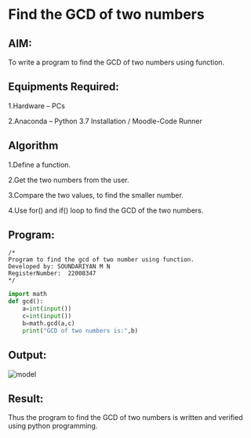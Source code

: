 # Find the GCD of two numbers

## AIM:
To write a program to find the GCD of two numbers using function.

## Equipments Required:
1.Hardware – PCs

2.Anaconda – Python 3.7 Installation / Moodle-Code Runner

## Algorithm
1.Define a function.

2.Get the two numbers from the user.

3.Compare the two values, to find the smaller number.

4.Use for() and if() loop to find the GCD of the two numbers.

## Program:
```
/*
Program to find the gcd of two number using function.
Developed by: SOUNDARIYAN M N
RegisterNumber:  22008347
*/
```
```python
import math
def gcd():
    a=int(input())
    c=int(input())
    b=math.gcd(a,c)
    print("GCD of two numbers is:",b)    

```

## Output:
![model](gcd.PNG)


## Result:
Thus the program to find the GCD of two numbers is written and verified using python programming.

